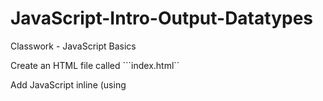 # JavaScript-Intro-Output-Datatypes
Classwork - JavaScript Basics

Create an HTML file called ```index.html`` 

Add JavaScript inline (using <script> tags) that does the following:

* Defines a string variable called ```name``` and assign it your name

* Defines a numeric variable called ```age``` that contains your age

* Write the code to log ```My name is YOURNAME and I am YOURAGE``` in the developer console

JavaScript 

<!DOCTYPE html>
<html lang="en">
<head>
    <meta charset="UTF-8">
    <title>Classwork</title>
</head>
<body>

<hl>Classwork</hl>

<script>
    var myName = "Chelsea";
    var age = 29;
    console.log("My name is " +myName+ " and I am " +age);

</script>

</body>
</html>
